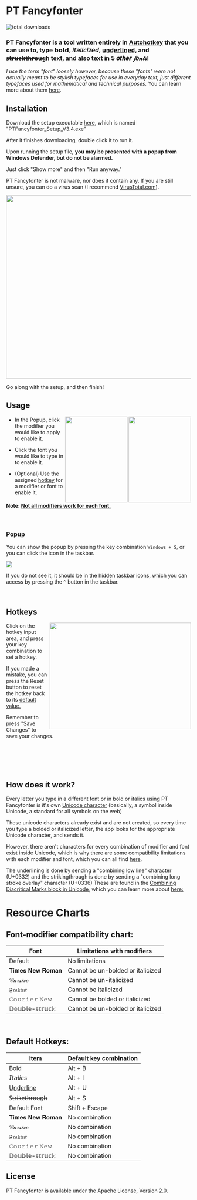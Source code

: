 # PT Fancyfonter

![total downloads](https://img.shields.io/github/downloads/thecornois/pt-fancyfonter/total.svg)
### PT Fancyfonter is a tool written entirely in [Autohotkey](https://www.autohotkey.com/#keyfeatures) that you can use to, type 𝗯𝗼𝗹𝗱, 𝘪𝘵𝘢𝘭𝘪𝘤𝘪𝘻𝘦𝘥, u̲n̲d̲e̲r̲l̲i̲n̲e̲d̲, and s̶t̶r̶u̶c̶k̶t̶h̶r̶o̶u̶gh text, and also text in 5 𝒐𝒕𝒉𝒆𝒓 𝒻𝑜𝓃𝓉𝓈!

*I use the term "font" loosely however, because these "fonts" were not actually meant to be stylish typefaces for use in everyday text, just different typefaces used for mathematical and technical purposes.*
You can learn more about them [here](https://www.unicode.org/reports/tr25/tr25-15.pdf#%5B%7B%22num%22%3A34%2C%22gen%22%3A0%7D%2C%7B%22name%22%3A%22XYZ%22%7D%2C69%2C274%2C0%5D).

## Installation
Download the setup executable [here](https://github.com/thecornois/pt-fancyfonter/raw/main/PTFancyfonter_Setup_V3.4.exe), which is named "PTFancyfonter_Setup_V3.4.exe"

After it finishes downloading, double click it to run it.

Upon running the setup file, **you may be presented with a popup from Windows Defender, but do not be alarmed.**

Just click "Show more" and then "Run anyway."

PT Fancyfonter is not malware, nor does it contain any. If you are still unsure, you can do a virus scan (I recommend [VirusTotal.com](https://www.virustotal.com/gui/home/upload)).

<a href="url"><img src="https://i.imgur.com/OsqeUDI.gif" height="500" width="535" ></a>

Go along with the setup, and then finish!

## Usage

<a href="url"><img src="https://imgur.com/aklvfQy.png" align="right" height="234" width="170" ></a> <a href="url"><img src="https://i.imgur.com/Bk2XqMG.png" align="right" height="234" width="170" ></a>

* In the Popup, click the modifier you would like to apply to enable it.

* Click the font you would like to type in to enable it.

* (Optional) Use the assigned 
[hotkey](#Hotkeys)
for a modifier or font to enable it.
#### Note: [Not all modifiers work for each font.](#font-modifier-compatibility-chart)

<br />

### Popup
  You can show the popup by pressing the key combination `Windows + S`, or  you can click the icon in the taskbar.
  
  <a href="url"><img src="https://i.imgur.com/axnh9fR.png" align="center"></a>

  If you do not see it, it should be in the hidden taskbar icons, which you can access by pressing the `^` button in the taskbar.

<br />

## Hotkeys

<a href="url"><img src="https://i.imgur.com/ojCRler.png" align="right" height="290" width="385" ></a>

Click on the hotkey input area, and press your key combination to set a hotkey.

If you made a mistake, you can press the Reset button to reset the hotkey back to its [default value.](#default-hotkeys)

Remember to press "Save Changes" to save your changes.

<br />
<br />
<br />
<br />

## How does it work?

Every letter you type in a different font or in bold or italics using PT Fancyfonter is it's own [Unicode character](https://home.unicode.org/basic-info/overview/) 
(basically, a symbol inside Unicode, a standard for all symbols on the web)

These unicode characters already exist and are not created, so every time you type a bolded or italicized letter, the app looks for the appropriate Unicode character, and sends it.

However, there aren't characters for every combination of modifier and font exist inside Unicode, which is why there are some compatibility limitations with each modifier and font, which you can all find [here](#font-modifier-compatibility-chart).

The underlining is done by sending a "combining low line" character (U+0332) and the strikingthrough is done by sending a "combining long stroke overlay" character (U+0336)
These are found in the [Combining Diacritical Marks block in Unicode](https://www.unicode.org/charts/PDF/U0300.pdf), which you can learn more about [here:](https://www.unicode.org/charts/PDF/U0300.pdf)

# Resource Charts

## Font-modifier compatibility chart:

| Font | Limitations with modifiers |
| ----- | ----------- |
| Default | No limitations |
| 𝐓𝐢𝐦𝐞𝐬 𝐍𝐞𝐰 𝐑𝐨𝐦𝐚𝐧 | Cannot be un-bolded or italicized |
| 𝒞𝓊𝓇𝓈𝒾𝓋𝑒 | Cannot be un-italicized |
| 𝔉𝔯𝔞𝔨𝔱𝔲𝔯 | Cannot be italicized |
| 𝙲𝚘𝚞𝚛𝚒𝚎𝚛 𝙽𝚎𝚠 | Cannot be bolded or italicized |
| 𝔻𝕠𝕦𝕓𝕝𝕖-𝕤𝕥𝕣𝕦𝕔𝕜 | Cannot be un-bolded or italicized |

<br />

## Default Hotkeys:

| Item | Default key combination |
| ----- | ----------- |
| Bold | Alt + B |
| 𝘐𝘵𝘢𝘭𝘪𝘤𝘴 | Alt + I |
| U̲n̲d̲e̲r̲l̲i̲n̲e̲ | Alt + U |
| S̶t̶r̶i̶k̶e̶t̶h̶r̶o̶u̶gh̶ | Alt + S |
| Default Font | Shift + Escape |
| 𝐓𝐢𝐦𝐞𝐬 𝐍𝐞𝐰 𝐑𝐨𝐦𝐚𝐧 | No combination |
| 𝒞𝓊𝓇𝓈𝒾𝓋𝑒 | No combination |
| 𝔉𝔯𝔞𝔨𝔱𝔲𝔯 | No combination |
| 𝙲𝚘𝚞𝚛𝚒𝚎𝚛 𝙽𝚎𝚠 | No combination |
| 𝔻𝕠𝕦𝕓𝕝𝕖-𝕤𝕥𝕣𝕦𝕔𝕜 | No combination |

## License
PT Fancyfonter is available under the Apache License, Version 2.0.
